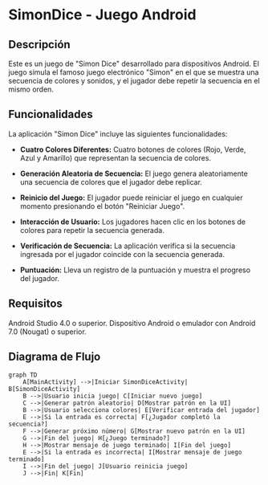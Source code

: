 # SimonDice - Juego Android

## Descripción

Este es un juego de "Simon Dice" desarrollado para dispositivos Android. El juego simula el famoso juego electrónico "Simon" en el que se muestra una secuencia de colores y sonidos, y el jugador debe repetir la secuencia en el mismo orden.

## Funcionalidades

La aplicación "Simon Dice" incluye las siguientes funcionalidades:

- **Cuatro Colores Diferentes:** Cuatro botones de colores (Rojo, Verde, Azul y Amarillo) que representan la secuencia de colores.

- **Generación Aleatoria de Secuencia:** El juego genera aleatoriamente una secuencia de colores que el jugador debe replicar.

- **Reinicio del Juego:** El jugador puede reiniciar el juego en cualquier momento presionando el botón "Reiniciar Juego".

- **Interacción de Usuario:** Los jugadores hacen clic en los botones de colores para repetir la secuencia generada.

- **Verificación de Secuencia:** La aplicación verifica si la secuencia ingresada por el jugador coincide con la secuencia generada.

- **Puntuación:** Lleva un registro de la puntuación y muestra el progreso del jugador.

## Requisitos
Android Studio 4.0 o superior.
Dispositivo Android o emulador con Android 7.0 (Nougat) o superior.

## Diagrama de Flujo

```mermaid
graph TD
    A[MainActivity] -->|Iniciar SimonDiceActivity| B[SimonDiceActivity]
    B -->|Usuario inicia juego| C[Iniciar nuevo juego]
    C -->|Generar patrón aleatorio| D[Mostrar patrón en la UI]
    B -->|Usuario selecciona colores| E[Verificar entrada del jugador]
    E -->|Si la entrada es correcta| F[¿Jugador completó la secuencia?]
    F -->|Generar próximo número| G[Mostrar nuevo patrón en la UI]
    G -->|Fin del juego| H[¿Juego terminado?]
    H -->|Mostrar mensaje de juego terminado| I[Fin del juego]
    E -->|Si la entrada es incorrecta| I[Mostrar mensaje de juego terminado]
    I -->|Fin del juego| J[Usuario reinicia juego]
    J -->|Fin| K[Fin]
